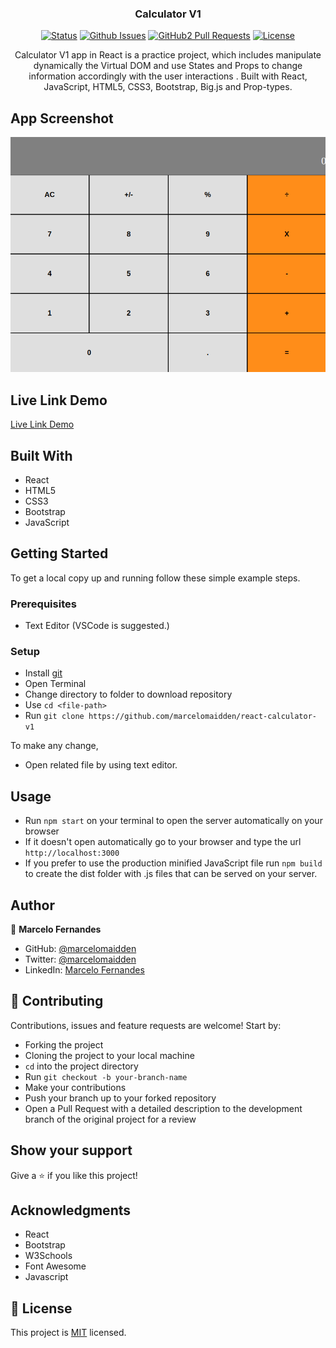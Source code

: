 <h3 align="center">Calculator V1</h3>

<div align="center">

[![Status](https://img.shields.io/badge/status-active-success.svg)](https://github.com/marcelomaidden/react-calculator-v1)
[![Github Issues](https://img.shields.io/badge/GitHub-Issues-orange)](https://github.com/marcelomaidden/react-calculator-v1/issues)
[![GitHub2 Pull Requests](https://img.shields.io/badge/GitHub-Pull%20Requests-blue)](https://github.com/marcelomaidden/react-calculator-v1/pulls)
[![License](https://img.shields.io/badge/license-MIT-blue.svg)](/LICENSE)
</div>
<p align="center">Calculator V1 app in React is a practice project, which includes manipulate dynamically the Virtual DOM and use States and Props to change information accordingly with the user interactions . Built with React, JavaScript, HTML5, CSS3, Bootstrap, Big.js and Prop-types.</p>

## App Screenshot
![screenshot](./screenshot.png)

## Live Link Demo

[Live Link Demo](https://marcelomaidden-react-calc-v1.herokuapp.com/)

## Built With

- React
- HTML5
- CSS3
- Bootstrap
- JavaScript


## Getting Started

To get a local copy up and running follow these simple example steps.

### Prerequisites

- Text Editor (VSCode is suggested.)


### Setup

- Install [git](https://git-scm.com/downloads)
- Open Terminal
- Change directory to folder to download repository
- Use `cd <file-path>`
- Run `git clone https://github.com/marcelomaidden/react-calculator-v1`



To make any change,

- Open related file by using text editor.

## Usage
  - Run `npm start` on your terminal to open the server automatically on your browser
  - If it doesn't open automatically go to your browser and type the url `http://localhost:3000`
  - If you prefer to use the production minified JavaScript file run `npm build` to create the dist folder with .js files that can be served on your server.

## Author

👤  **Marcelo Fernandes**

- GitHub: [@marcelomaidden](https://github.com/marcelomaidden)
- Twitter: [@marcelomaidden](https://twitter.com/marcelomaidden)
- LinkedIn: [Marcelo Fernandes](https://linkedin.com/in/marcelofernandesdearaujo) 
## 🤝 Contributing

Contributions, issues and feature requests are welcome! Start by:

- Forking the project
- Cloning the project to your local machine
- `cd` into the project directory
- Run `git checkout -b your-branch-name`
- Make your contributions
- Push your branch up to your forked repository
- Open a Pull Request with a detailed description to the development branch of the original project for a review


## Show your support

Give a ⭐️ if you like this project!

## Acknowledgments

- React
- Bootstrap
- W3Schools
- Font Awesome
- Javascript

## 📝 License

This project is [MIT](LICENSE) licensed.
